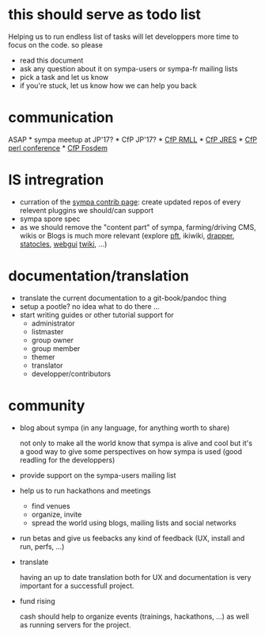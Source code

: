 # this should serve as todo list

Helping us to run endless list of tasks will let developpers more time
to focus on the code. so please

* read this document
* ask any question about it on sympa-users or sympa-fr mailing lists
* pick a task and let us know
* if you're stuck, let us know how we can help you back

# communication

ASAP
    * sympa meetup at JP'17?
    * CfP JP'17?
    * [CfP RMLL](https://2017.rmll.info/cfp/talk/new)
    * [CfP JRES](https://www.jres.org/en/call-proposals)
    * [CfP perl conference](http://act.perlconference.org/tpc-2017-amsterdam/call-for-papers.html)
    * [CfP Fosdem](https://fosdem.org/2017/)

# IS intregration

* curration of the [sympa contrib page](http://www.sympa.org/contribs/index):
  create updated repos of every relevent pluggins we should/can support
* sympa spore spec
* as we should remove the "content part" of sympa, farming/driving
  CMS, wikis or Blogs is much more relevant (explore [pft](https://www.staticgen.com/pft),
  ikiwiki, [drapper](https://www.staticgen.com/dapper),
  [statocles](http://preaction.me/statocles/), [webgui](https://www.webgui.org/home)
  [twiki](http://twiki.org/), ...)

# documentation/translation

* translate the current documentation to a git-book/pandoc thing
* setup a pootle? no idea what to do there ...
* start writing guides or other tutorial support for
    * administrator
    * listmaster
    * group owner
    * group member
    * themer
    * translator
    * developper/contributors

# community

* blog about sympa (in any language, for anything worth to share)

  not only to make all the world know that sympa is alive and cool
  but it's a good way to give some perspectives on how sympa is used
  (good readling for the developpers)

* provide support on the sympa-users mailing list

* help us to run hackathons and meetings
  * find venues
  * organize, invite
  * spread the world using blogs, mailing lists and social networks

* run betas and give us feebacks
  any kind of feedback (UX, install and run, perfs, ...)

* translate

  having an up to date translation both for UX and documentation
  is very important for a successfull project.

* fund rising

  cash should help to organize events (trainings, hackathons, ...)
  as well as running servers for the project.
